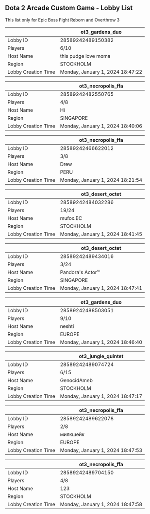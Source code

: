 ## Dota 2 Arcade Custom Game - Lobby List

This list only for Epic Boss Fight Reborn and Overthrow 3

|  | ot3_gardens_duo |
| ------ | ------ |
| Lobby ID | 28589242489150382 |
| Players | 6/10 |
| Host Name | this pudge love moma |
| Region | STOCKHOLM |
| Lobby Creation Time | Monday, January 1, 2024 18:47:22 |


|  | ot3_necropolis_ffa |
| ------ | ------ |
| Lobby ID | 28589242482550765 |
| Players | 4/8 |
| Host Name | Hi |
| Region | SINGAPORE |
| Lobby Creation Time | Monday, January 1, 2024 18:40:06 |


|  | ot3_necropolis_ffa |
| ------ | ------ |
| Lobby ID | 28589242466622012 |
| Players | 3/8 |
| Host Name | Drew |
| Region | PERU |
| Lobby Creation Time | Monday, January 1, 2024 18:21:54 |


|  | ot3_desert_octet |
| ------ | ------ |
| Lobby ID | 28589242484032286 |
| Players | 19/24 |
| Host Name | mufox.EC |
| Region | STOCKHOLM |
| Lobby Creation Time | Monday, January 1, 2024 18:41:45 |


|  | ot3_desert_octet |
| ------ | ------ |
| Lobby ID | 28589242489434016 |
| Players | 3/24 |
| Host Name | Pandora's Actor™ |
| Region | SINGAPORE |
| Lobby Creation Time | Monday, January 1, 2024 18:47:41 |


|  | ot3_gardens_duo |
| ------ | ------ |
| Lobby ID | 28589242488503051 |
| Players | 9/10 |
| Host Name | neshti |
| Region | EUROPE |
| Lobby Creation Time | Monday, January 1, 2024 18:46:40 |


|  | ot3_jungle_quintet |
| ------ | ------ |
| Lobby ID | 28589242489074724 |
| Players | 6/15 |
| Host Name | GenocidAmeb |
| Region | STOCKHOLM |
| Lobby Creation Time | Monday, January 1, 2024 18:47:17 |


|  | ot3_necropolis_ffa |
| ------ | ------ |
| Lobby ID | 28589242489622078 |
| Players | 2/8 |
| Host Name | милкшейк |
| Region | EUROPE |
| Lobby Creation Time | Monday, January 1, 2024 18:47:53 |


|  | ot3_necropolis_ffa |
| ------ | ------ |
| Lobby ID | 28589242489704150 |
| Players | 4/8 |
| Host Name | 123 |
| Region | STOCKHOLM |
| Lobby Creation Time | Monday, January 1, 2024 18:47:58 |


